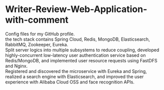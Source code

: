 # Writer-Review-Web-Application-with-comment  
Config files for my GitHub profile.  
the tech stack contains Spring Cloud, Redis, MongoDB, Elasticsearch, RabbitMQ, Zookeeper, Eureka.  
Split server logics into multiple subsystems to reduce coupling, developed highly-concurrent low-latency user authentication service based on   Redis/MongoDB, and implemented user resource requests using FastDFS and Nginx.  
Registered and discovered the microservice with Eureka and Spring, realized a search engine with Elasticsearch, and improved the user experience with Alibaba Cloud OSS and face recognition APIs.  
